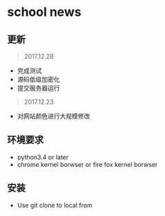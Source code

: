 # school news
## 更新
>2017.12.28
* 完成测试
* 源码低级加密化
* 提交服务器运行

>2017.12.23
* 对网站颜色进行大规模修改<br>
## 环境要求
 * python3.4 or later
 * chrome kernel borwser or fire fox kernel borwser
## 安装
* Use git clone to local from 